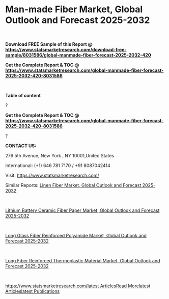 <h1>Man-made Fiber Market, Global Outlook and Forecast 2025-2032</h1><br/><p><strong>Download FREE Sample of this Report @ <a href="https://www.statsmarketresearch.com/download-free-sample/8031586/global-manmade-fiber-forecast-2025-2032-420">https://www.statsmarketresearch.com/download-free-sample/8031586/global-manmade-fiber-forecast-2025-2032-420</a></strong></p>
 
 
 
 <div><b>Get the Complete Report & TOC @ <a href="https://www.statsmarketresearch.com/global-manmade-fiber-forecast-2025-2032-420-8031586">https://www.statsmarketresearch.com/global-manmade-fiber-forecast-2025-2032-420-8031586</a></b></div>
 
 
 
 <p><br />
 
 <b>Table of content</b></p>
 
 
 
 <p>? </p>
 
 
 
 <div><b>Get the Complete Report & TOC @ <a href="https://www.statsmarketresearch.com/global-manmade-fiber-forecast-2025-2032-420-8031586">https://www.statsmarketresearch.com/global-manmade-fiber-forecast-2025-2032-420-8031586</a></b></div>
 
 
 
 <p>? </p>
 
 
 
 <p><b>CONTACT US:</b><br />
 
 276 5th Avenue, New York , NY 10001,United States<br />
 
 International: (+1) 646 781 7170 / +91 8087042414<br />
 
 Visit: <a href="https://www.statsmarketresearch.com/">https://www.statsmarketresearch.com/</a><br />
 
 Similar Reports: <a href="https://www.statsmarketresearch.com/global-manmade-fiber-forecast-2025-2032-420-8031586">Linen Fiber Market, Global Outlook and Forecast 2025-2032</a><br />
 
 <br />
 
 <a href="https://www.statsmarketresearch.com/global-manmade-fiber-forecast-2025-2032-420-8031586">Lithium Battery Ceramic Fiber Paper Market, Global Outlook and Forecast 2025-2032</a><br />
 
 <br />
 
 <a href="https://www.statsmarketresearch.com/global-manmade-fiber-forecast-2025-2032-420-8031586">Long Glass Fiber Reinforced Polyamide Market, Global Outlook and Forecast 2025-2032 </a><br />
 
 <br />
 
 <a href="https://www.statsmarketresearch.com/global-manmade-fiber-forecast-2025-2032-420-8031586">Long Fiber Reinforced Thermoplastic Material Market, Global Outlook and Forecast 2025-2032 </a><br />
 
 <br />
 
 <a href="https://gyeongbokgung.com">https://www.statsmarketresearch.com/</a><a href="https://hallyeomaritime.com">latest Articles</a><a href="https://jingwansa.com">Read More</a><a href="https://nguoiviet.jp/">latest Articles</a><a href="https://www.intelmarketresearch.com/">latest Publications</a></p>